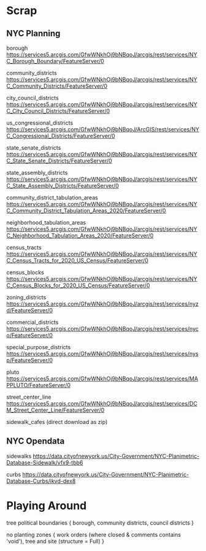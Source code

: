 # Scrap
## NYC Planning
borough
https://services5.arcgis.com/GfwWNkhOj9bNBqoJ/arcgis/rest/services/NYC_Borough_Boundary/FeatureServer/0

community_districts
https://services5.arcgis.com/GfwWNkhOj9bNBqoJ/arcgis/rest/services/NYC_Community_Districts/FeatureServer/0

city_council_districts
https://services5.arcgis.com/GfwWNkhOj9bNBqoJ/arcgis/rest/services/NYC_City_Council_Districts/FeatureServer/0

us_congressional_districts
https://services5.arcgis.com/GfwWNkhOj9bNBqoJ/ArcGIS/rest/services/NYC_Congressional_Districts/FeatureServer/0

state_senate_districts
https://services5.arcgis.com/GfwWNkhOj9bNBqoJ/arcgis/rest/services/NYC_State_Senate_Districts/FeatureServer/0

state_assembly_districts
https://services5.arcgis.com/GfwWNkhOj9bNBqoJ/arcgis/rest/services/NYC_State_Assembly_Districts/FeatureServer/0

community_district_tabulation_areas
https://services5.arcgis.com/GfwWNkhOj9bNBqoJ/arcgis/rest/services/NYC_Community_District_Tabulation_Areas_2020/FeatureServer/0

neighborhood_tabulation_areas
https://services5.arcgis.com/GfwWNkhOj9bNBqoJ/arcgis/rest/services/NYC_Neighborhood_Tabulation_Areas_2020/FeatureServer/0

census_tracts
https://services5.arcgis.com/GfwWNkhOj9bNBqoJ/arcgis/rest/services/NYC_Census_Tracts_for_2020_US_Census/FeatureServer/0

census_blocks
https://services5.arcgis.com/GfwWNkhOj9bNBqoJ/arcgis/rest/services/NYC_Census_Blocks_for_2020_US_Census/FeatureServer/0

zoning_districts
https://services5.arcgis.com/GfwWNkhOj9bNBqoJ/arcgis/rest/services/nyzd/FeatureServer/0

commercial_districts
https://services5.arcgis.com/GfwWNkhOj9bNBqoJ/arcgis/rest/services/nyco/FeatureServer/0

special_purpose_districts
https://services5.arcgis.com/GfwWNkhOj9bNBqoJ/arcgis/rest/services/nysp/FeatureServer/0

pluto
https://services5.arcgis.com/GfwWNkhOj9bNBqoJ/arcgis/rest/services/MAPPLUTO/FeatureServer/0

street_center_line
https://services5.arcgis.com/GfwWNkhOj9bNBqoJ/arcgis/rest/services/DCM_Street_Center_Line/FeatureServer/0

sidewalk_cafes
(direct download as zip)

## NYC Opendata
sidewalks
https://data.cityofnewyork.us/City-Government/NYC-Planimetric-Database-Sidewalk/vfx9-tbb6

curbs
https://data.cityofnewyork.us/City-Government/NYC-Planimetric-Database-Curbs/ikvd-dex8

# Playing Around

tree political boundaries 
{
    borough, community districts, council districts 
}

no planting zones
{
    work orders (where closed & comments contains 'void'), tree and site (structure = Full) 
}